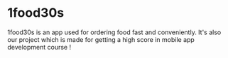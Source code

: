 # 1food30s
1food30s is an app used for ordering food fast and conveniently. It's also our project which is made for getting a high score in mobile app development course !
